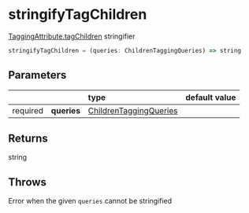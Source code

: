 # stringifyTagChildren

[TaggingAttribute.tagChildren](/tracking/browser/api-reference/definitions/TaggingAttribute.md#taggingattributetagchildren) stringifier

```typescript
stringifyTagChildren = (queries: ChildrenTaggingQueries) => string
```  

## Parameters
|          |             | type                                                                                    | default value
| :-:      | :--         | :--                                                                                     | :--           
| required | **queries** | [ChildrenTaggingQueries](/tracking/browser/api-reference/definitions/ChildrenTaggingQueries.md) |

## Returns
string

## Throws
Error when the given `queries` cannot be stringified
